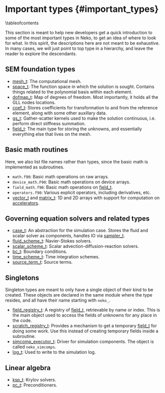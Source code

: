 # Important types {#important_types}

\tableofcontents

This section is meant to help new developers get a quick introduction to some of
the most important types in Neko, to get an idea of where to look for what. In
this spirit, the descriptions here are not meant to be exhaustive. In many
cases, we will just point to top type in a hierarchy, and leave the reader to
explore the descendants.


## SEM foundation types

- [mesh_t](#mesh::mesh_t): The computational mesh.
- [space_t](#space::space_t): The function space in which the solution is
  sought. Contains things related to the polynomial basis within each element.
- [dofmap_t](#dofmap::dofmap_t): Map of degrees of freedom. Most importantly, it
  holds all the GLL nodes locations.
- [coef_t](#coefs::coef_t): Stores coefficients for transformation to and from
  the reference element, along with some other auxillary data. 
- [gs_t](#gather_scatter::gs_t): Gather-scatter kernels used to make the
  solution continuous, i.e. perform direct stiffness summation. 
- [field_t](#field::field_t): The main type for storing the unknowns, and
  essentially everything else that lives on the mesh. 

## Basic math routines
Here, we also list file names rather than types, since the basic math is implemented
as subroutines.

- `math.f90`: Basic math operations on raw arrays.
- `device_math.F90`: Basic math operations on device arrays.
- `field_math.f90`: Basic math operations on [field_t](#field::field_t).
- `operators.f90`: Various explicit operators, including derivatives, etc.
- [vector_t](#vector::vector_t) and [matrix_t](#matrix::matrix_t): 1D and 2D arrays
  with support for computation on [accelerators](#accelerators).

## Governing equation solvers and related types

- [case_t](#case::case_t): An abstraction for the simulation case. Stores the
  fluid and scalar solver as components, handles IO via
  [sampler_t](#sampler::sampler_t).
- [fluid_scheme_t](#fluid_scheme::fluid_scheme_t): Navier-Stokes solvers.
- [scalar_scheme_t](#scalar_scheme::scalar_scheme_t): Scalar
  advection-diffusion-reaction solvers.
- [bc_t](#bc::bc_t): Boundary conditions.
- [time_scheme_t](#time_scheme::time_scheme_t): Time integration schemes.
- [source_term_t](#source_term::source_term_t): Source terms.

## Singletons

Singleton types are meant to only have a single object of their kind to be
created. These objects are declared in the same module where the type resides,
and all have their name starting with `neko_`.

- [field_registry_t](#field_registry::field_registry_t): A registry of
  [field_t](#field::field_t), retrievable by name or index. This is the main
  object used to access the fields of unknowns for any place in the code.
- [scratch_registry_t](#scratch_registry::scratch_registry_t): Provides a
  mechanism to get a temporary [field_t](#field::field_t) for doing some work.
  Use this instead of creating temporary fields inside a subroutine. 
- [simcomp_executor_t](#simcomp_executor::simcomp_executor_t): Driver for
  simulation components. The object is called `neko_simcomps`.
- [log_t](#logger::log_t): Used to write to the simulation log.

## Linear algebra

- [ksp_t](#krylov::ksp_t): Krylov solvers.
- [pc_t](#precon::pc_t): Preconditioners.


